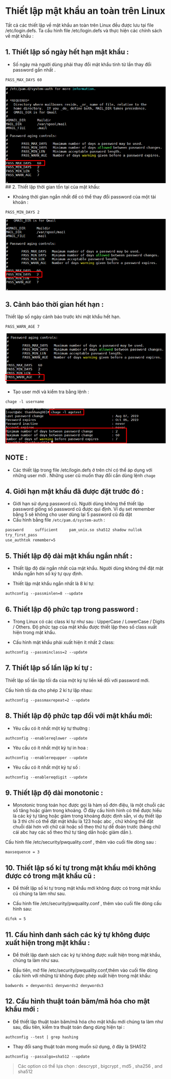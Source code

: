 # Thiết lập mật khẩu an toàn trên Linux  
Tất cả các thiết lập về mật khẩu an toàn trên Linux đều được lưu tại file /etc/login.defs. Ta cấu hình file /etc/login.defs và thực hiện các chính sách về mật khẩu :  
## 1. Thiết lập số ngày hết hạn mật khẩu :  
- Số ngày mà người dùng phải thay đổi mật khẩu tính từ lần thay đổi password gần nhất .  
```
PASS_MAX_DAYS 60
```  
<img src="../img/7_1.png">  
## 2. Thiết lập thời gian tồn tại của mật khẩu:  

- Khoảng thời gian ngắn nhất để có thể thay đổi password của một tài khoản :
```
PASS_MIN_DAYS 2
```  
<img src="../img/7_2.png">  

## 3. Cảnh báo thời gian hết hạn :

Thiết lập số ngày cảnh báo trước khi mật khẩu hết hạn.
```
PASS_WARN_AGE 7
```  
<img src="../img/7_3.png">  

- Tạo user mới và kiểm tra bằng lệnh :  

```
chage -l username
```  
<img src="../img/7_4.png">  

## NOTE : 
- Các thiết lập trong file /etc/login.defs ở trên chỉ có thể áp dụng với những user mới . Những user cũ muốn thay đổi cần dùng lệnh `chage`  


## 4. Giới hạn mật khẩu đã được đặt trước đó :
- Giới hạn  sử dụng password cũ. Người dùng không thể thiết lập password giống số password cũ được qui định. Ví dụ set remember bằng 5 sẽ không cho user dùng lại 5 password cũ đã đặt  
- Cấu hình bằng file `/etc/pam.d/system-auth` :  
```
password     sufficient     pam_unix.so sha512 shadow nullok try_first_pass
use_authtok remember=5
```   
## 5. Thiết lập độ dài mật khẩu ngắn nhất :

- Thiết lập độ dài ngắn nhất của mật khẩu. Người dùng không thể đặt mật khẩu ngắn hơn số ký tự quy định.

- Thiết lập mật khẩu ngắn nhất là 8 kí tự:
```
authconfig --passminlen=8 --update
```  
## 6. Thiết lập độ phức tạp trong password :  
- Trong Linux có các class kí tự như sau : UpperCase / LowerCase / Digits / Others. Độ phức tạp của mật khẩu được thiết lập theo số class xuất hiện trong mật khẩu.

- Cấu hình mật khẩu phải xuất hiện ít nhất 2 class:
```
authconfig --passminclass=2 --update
```  
## 7. Thiết lập số lần lặp kí tự :  

Thiết lập số lần lặp tối đa của một ký tự liền kề đối với password mới.

Cấu hình tối da cho phép 2 kí tự lặp nhau:  

```
authconfig --passmaxrepeat=2 --update
```  
## 8. Thiết lập độ phức tạp đối với mật khẩu mới:

- Yêu cầu có ít nhất một ký tự thường :  
```
authconfig --enablereqlower --update
```   
- Yêu cầu có ít nhất một ký tự in hoa :  
```
authconfig --enablerequpper --update
```   
- Yêu cầu có ít nhất một ký tự số :  
```
authconfig --enablereqdigit --update
```  
## 9.  Thiết lập độ dài monotonic :  

- Monotonic trong toán học được gọi là hàm số đơn điệu, là một chuỗi các số tăng hoặc giảm trong khoảng. Ở đây cấu hình hình có thể được hiểu là các ký tự tăng hoặc giảm trong khoảng được định sẵn, ví dụ thiết lập là 3 thì chỉ có thể đặt mật khẩu là 123 hoặc abc , chứ không thể đặt chuỗi dài hơn với chữ cái hoặc số theo thứ tự dễ đoán trước (bảng chữ cái abc hay các số theo thứ tự tăng dần hoặc giảm dần ).

Cấu hình file /etc/security/pwquality.conf , thêm vào cuối file dòng sau  :  
```
maxsequence = 3
```   
  
## 10. Thiết lập số kí tự trong mật khẩu mới không được có trong mật khẩu cũ :

- Để thiết lập số kí tự trong mật khẩu mới không được có trong mật khẩu cũ chúng ta làm như sau.

- Cấu hình file /etc/security/pwquality.conf , thêm vào cuối file dòng cấu hình sau:  

```
difok = 5
```  

## 11. Cấu hình danh sách các ký tự không được xuất hiện trong mật khẩu : 


- Để thiết lập danh sách các ký tự không được xuất hiện trong mật khẩu, chúng ta làm như sau.

- Đầu tiên, mở file /etc/security/pwquality.conf,thêm vào cuối file dòng cấu hình với những từ không được phép xuất hiện trong mật khẩu:
```
badwords = denywords1 denywords2 denywords3
```  

## 12. Cấu hình thuật toán băm/mã hóa cho mật khẩu mới : 

- Để thiết lập thuật toán băm/mã hóa cho mật khẩu mới chúng ta làm như sau, 
đầu tiên, kiểm tra thuật toán đang dùng hiện tại :  

```
authconfig --test | grep hashing
```  

- Thay đổi sang thuật toán mong muốn sử dụng, ở đây là SHA512  

```
authconfig --passalgo=sha512 --update
```  
>Các option có thể lựa chọn : descrypt , bigcrypt , md5 , sha256 , and sha512
